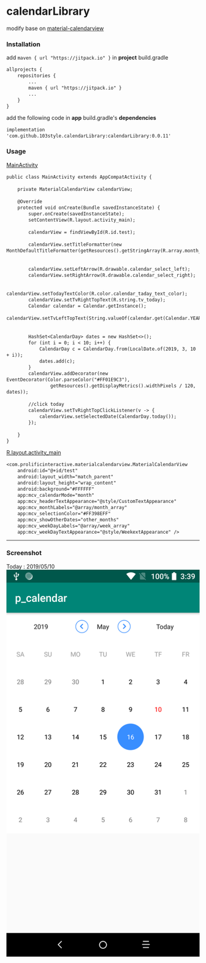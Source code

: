 # calendarLibrary

modify base on [material-calendarview](https://github.com/prolificinteractive/material-calendarview)

### Installation
add `maven { url "https://jitpack.io" }` in  **project** build.gradle
```
allprojects {
    repositories {
        ...
        maven { url "https://jitpack.io" }
        ...
    }
}
```

add the following code in  **app** build.gradle's **dependencies**
```
implementation 'com.github.103style.calendarLibrary:calendarLibrary:0.0.11'
```

### Usage
[MainActivity](https://github.com/103style/calendarLibrary/blob/master/app/src/main/java/com/tcl/p_calendar/MainActivity.java)
```
public class MainActivity extends AppCompatActivity {

    private MaterialCalendarView calendarView;

    @Override
    protected void onCreate(Bundle savedInstanceState) {
        super.onCreate(savedInstanceState);
        setContentView(R.layout.activity_main);

        calendarView = findViewById(R.id.test);

        calendarView.setTitleFormatter(new MonthDefaultTitleFormatter(getResources().getStringArray(R.array.month_array)));


        calendarView.setLeftArrow(R.drawable.calendar_select_left);
        calendarView.setRightArrow(R.drawable.calendar_select_right);

        calendarView.setTodayTextColor(R.color.calendar_taday_text_color);
        calendarView.setTvRightTopText(R.string.tv_today);
        Calendar calendar = Calendar.getInstance();
        calendarView.setTvLeftTopText(String.valueOf(calendar.get(Calendar.YEAR)));


        HashSet<CalendarDay> dates = new HashSet<>();
        for (int i = 0; i < 10; i++) {
            CalendarDay c = CalendarDay.from(LocalDate.of(2019, 3, 10 + i));
            dates.add(c);
        }
        calendarView.addDecorator(new EventDecorator(Color.parseColor("#FF01E9C3"),
                getResources().getDisplayMetrics().widthPixels / 120, dates));

        //click today
        calendarView.setTvRightTopClickListener(v -> {
            calendarView.setSelectedDate(CalendarDay.today());
        });

    }
}

```

[R.layout.activity_main](https://github.com/103style/calendarLibrary/blob/master/app/src/main/res/layout/activity_main.xml)
```
<com.prolificinteractive.materialcalendarview.MaterialCalendarView
    android:id="@+id/test"
    android:layout_width="match_parent"
    android:layout_height="wrap_content"
    android:background="#FFFFFF"
    app:mcv_calendarMode="month"
    app:mcv_headerTextAppearance="@style/CustomTextAppearance"
    app:mcv_monthLabels="@array/month_array"
    app:mcv_selectionColor="#FF398EFF"
    app:mcv_showOtherDates="other_months"
    app:mcv_weekDayLabels="@array/week_array"
    app:mcv_weekDayTextAppearance="@style/WeekextAppearance" />
```


---
### Screenshot
Today : 2019/05/10
![Screenshot](https://github.com/103style/calendarLibrary/blob/master/screenshot/Screenshot_20190510-152543.png)
